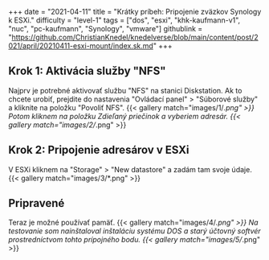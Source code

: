 +++
date = "2021-04-11"
title = "Krátky príbeh: Pripojenie zväzkov Synology k ESXi."
difficulty = "level-1"
tags = ["dos", "esxi", "khk-kaufmann-v1", "nuc", "pc-kaufmann", "Synology", "vmware"]
githublink = "https://github.com/ChristianKnedel/knedelverse/blob/main/content/post/2021/april/20210411-esxi-mount/index.sk.md"
+++

## Krok 1: Aktivácia služby "NFS"
Najprv je potrebné aktivovať službu "NFS" na stanici Diskstation. Ak to chcete urobiť, prejdite do nastavenia "Ovládací panel" > "Súborové služby" a kliknite na položku "Povoliť NFS".
{{< gallery match="images/1/*.png" >}}
Potom kliknem na položku Zdieľaný priečinok a vyberiem adresár.
{{< gallery match="images/2/*.png" >}}

## Krok 2: Pripojenie adresárov v ESXi
V ESXi kliknem na "Storage" > "New datastore" a zadám tam svoje údaje.
{{< gallery match="images/3/*.png" >}}

## Pripravené
Teraz je možné používať pamäť.
{{< gallery match="images/4/*.png" >}}
Na testovanie som nainštaloval inštaláciu systému DOS a starý účtovný softvér prostredníctvom tohto prípojného bodu.
{{< gallery match="images/5/*.png" >}}
